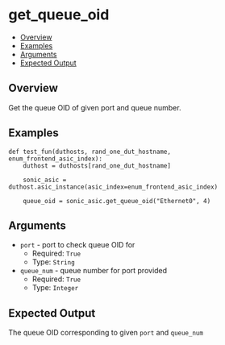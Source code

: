 # get_queue_oid

- [Overview](#overview)
- [Examples](#examples)
- [Arguments](#arguments)
- [Expected Output](#expected-output)

## Overview
Get the queue OID of given port and queue number.

## Examples
```
def test_fun(duthosts, rand_one_dut_hostname, enum_frontend_asic_index):
    duthost = duthosts[rand_one_dut_hostname]

    sonic_asic = duthost.asic_instance(asic_index=enum_frontend_asic_index)

    queue_oid = sonic_asic.get_queue_oid("Ethernet0", 4)
```

## Arguments
- `port` - port to check queue OID for
    - Required: `True`
    - Type: `String`
- `queue_num` - queue number for port provided
    - Required: `True`
    - Type: `Integer`

## Expected Output
The queue OID corresponding to given `port` and `queue_num`
